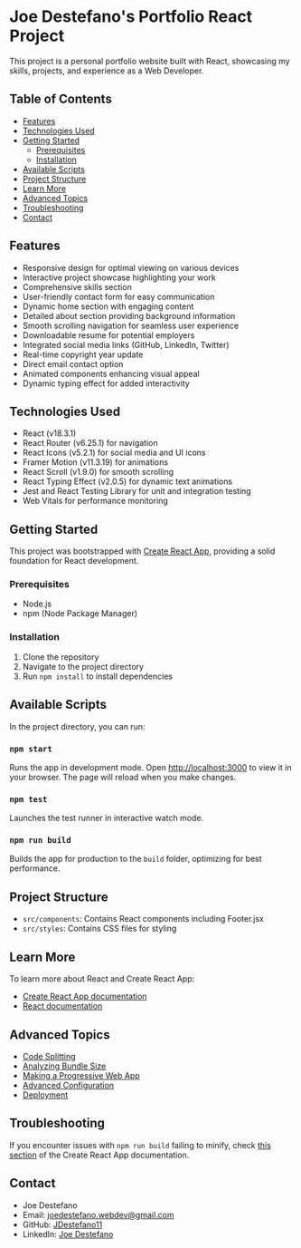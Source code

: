 # Joe Destefano's Portfolio React Project

This project is a personal portfolio website built with React, showcasing my skills, projects, and experience as a Web Developer.

## Table of Contents
- [Features](#features)
- [Technologies Used](#technologies-used)
- [Getting Started](#getting-started)
  - [Prerequisites](#prerequisites)
  - [Installation](#installation)
- [Available Scripts](#available-scripts)
- [Project Structure](#project-structure)
- [Learn More](#learn-more)
- [Advanced Topics](#advanced-topics)
- [Troubleshooting](#troubleshooting)
- [Contact](#contact)

## Features

- Responsive design for optimal viewing on various devices
- Interactive project showcase highlighting your work
- Comprehensive skills section
- User-friendly contact form for easy communication
- Dynamic home section with engaging content
- Detailed about section providing background information
- Smooth scrolling navigation for seamless user experience
- Downloadable resume for potential employers
- Integrated social media links (GitHub, LinkedIn, Twitter)
- Real-time copyright year update
- Direct email contact option
- Animated components enhancing visual appeal
- Dynamic typing effect for added interactivity


## Technologies Used

- React (v18.3.1)
- React Router (v6.25.1) for navigation
- React Icons (v5.2.1) for social media and UI icons
- Framer Motion (v11.3.19) for animations
- React Scroll (v1.9.0) for smooth scrolling
- React Typing Effect (v2.0.5) for dynamic text animations
- Jest and React Testing Library for unit and integration testing
- Web Vitals for performance monitoring

## Getting Started

This project was bootstrapped with [Create React App](https://github.com/facebook/create-react-app), providing a solid foundation for React development.

### Prerequisites

- Node.js
- npm (Node Package Manager)

### Installation

1. Clone the repository
2. Navigate to the project directory
3. Run `npm install` to install dependencies

## Available Scripts

In the project directory, you can run:

### `npm start`

Runs the app in development mode. Open [http://localhost:3000](http://localhost:3000) to view it in your browser. The page will reload when you make changes.

### `npm test`

Launches the test runner in interactive watch mode.

### `npm run build`

Builds the app for production to the `build` folder, optimizing for best performance.

## Project Structure

- `src/components`: Contains React components including Footer.jsx
- `src/styles`: Contains CSS files for styling

## Learn More

To learn more about React and Create React App:

- [Create React App documentation](https://facebook.github.io/create-react-app/docs/getting-started)
- [React documentation](https://reactjs.org/)

## Advanced Topics

- [Code Splitting](https://facebook.github.io/create-react-app/docs/code-splitting)
- [Analyzing Bundle Size](https://facebook.github.io/create-react-app/docs/analyzing-the-bundle-size)
- [Making a Progressive Web App](https://facebook.github.io/create-react-app/docs/making-a-progressive-web-app)
- [Advanced Configuration](https://facebook.github.io/create-react-app/docs/advanced-configuration)
- [Deployment](https://facebook.github.io/create-react-app/docs/deployment)

## Troubleshooting

If you encounter issues with `npm run build` failing to minify, check [this section](https://facebook.github.io/create-react-app/docs/troubleshooting#npm-run-build-fails-to-minify) of the Create React App documentation.

## Contact

- Joe Destefano
- Email: joedestefano.webdev@gmail.com
- GitHub: [JDestefano11](https://github.com/JDestefano11)
- LinkedIn: [Joe Destefano](https://www.linkedin.com/in/joeadestefano/)

